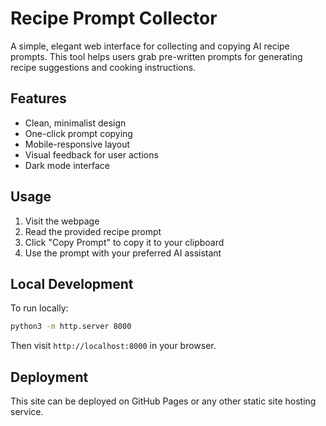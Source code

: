 # Recipe Prompt Collector

A simple, elegant web interface for collecting and copying AI recipe prompts. This tool helps users grab pre-written prompts for generating recipe suggestions and cooking instructions.

## Features

- Clean, minimalist design
- One-click prompt copying
- Mobile-responsive layout
- Visual feedback for user actions
- Dark mode interface

## Usage

1. Visit the webpage
2. Read the provided recipe prompt
3. Click "Copy Prompt" to copy it to your clipboard
4. Use the prompt with your preferred AI assistant

## Local Development

To run locally:

```bash
python3 -m http.server 8000
```

Then visit `http://localhost:8000` in your browser.

## Deployment

This site can be deployed on GitHub Pages or any other static site hosting service.
